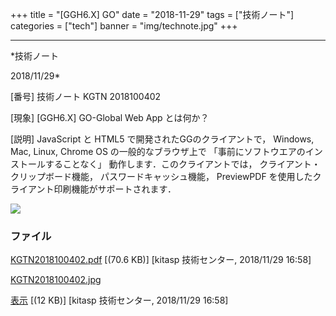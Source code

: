 ﻿+++
title = "[GGH6.X] GO"
date = "2018-11-29"
tags = ["技術ノート"]
categories = ["tech"]
banner = "img/technote.jpg"
+++

-----------------------------------------------------------------------------------------------------------------------------

*技術ノート

2018/11/29*


[番号]
技術ノート KGTN 2018100402

[現象]
[GGH6.X] GO-Global Web App とは何か？

[説明]
JavaScript と HTML5 で開発されたGGのクライアントで， Windows, Mac,
Linux, Chrome OS の一般的なブラウザ上で
「事前にソフトウエアのインストールすることなく」
動作します．このクライアントでは， クライアント・クリップボード機能，
パスワードキャッシュ機能， PreviewPDF
を使用したクライアント印刷機能がサポートされます．

![](http://techreport.kitasp.net/attachments/download/4188/KGTN2018100402.jpg)


### ファイル

 
 


[KGTN2018100402.pdf](http://techreport.kitasp.net/attachments/download/4187/KGTN2018100402.pdf)
 [(70.6 KB)] [kitasp 技術センター, 2018/11/29
16:58]

[KGTN2018100402.jpg](http://techreport.kitasp.net/attachments/download/4188/KGTN2018100402.jpg)

[表示](http://techreport.kitasp.net/attachments/4188/KGTN2018100402.jpg "表示")
 [(12 KB)] [kitasp 技術センター, 2018/11/29
16:58]


 


 

